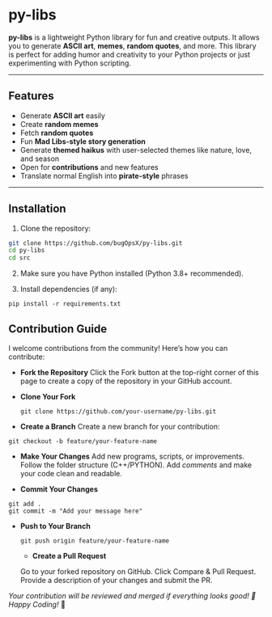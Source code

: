 # py-libs

**py-libs** is a lightweight Python library for fun and creative outputs. It allows you to generate **ASCII art**, **memes**, **random quotes**, and more. This library is perfect for adding humor and creativity to your Python projects or just experimenting with Python scripting.

---

## Features

- Generate **ASCII art** easily
- Create **random memes**
- Fetch **random quotes**
- Fun **Mad Libs-style story generation**
- Generate **themed haikus** with user-selected themes like nature, love, and season
- Open for **contributions** and new features
- Translate normal English into **pirate-style** phrases



---

## Installation

1. Clone the repository:

```bash
git clone https://github.com/bugOpsX/py-libs.git
cd py-libs
cd src
```

2. Make sure you have Python installed (Python 3.8+ recommended).

3. Install dependencies (if any):
 ```
pip install -r requirements.txt
```


## Contribution Guide
I welcome contributions from the community! Here’s how you can contribute:

- **Fork the Repository**
Click the Fork button at the top-right corner of this page to create a copy of the repository in your GitHub account.

- **Clone Your Fork**
  ```
  git clone https://github.com/your-username/py-libs.git
   ```
  
- **Create a Branch**
  Create a new branch for your contribution:
```
git checkout -b feature/your-feature-name
```

- **Make Your Changes**
Add new programs, scripts, or improvements.
Follow the folder structure (C++/PYTHON).
Add *comments* and make your code clean and readable.

- **Commit Your Changes**
```
git add .
git commit -m "Add your message here"
```

- **Push to Your Branch**
  ```
  git push origin feature/your-feature-name
  ```

  - **Create a Pull Request**

  Go to your forked repository on GitHub.
  Click Compare & Pull Request.
  Provide a description of your changes and submit the PR.

*Your contribution will be reviewed and merged if everything looks good! 🎉
Happy Coding!* 🚀

